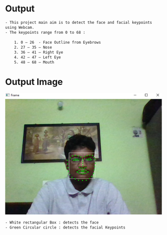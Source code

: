 # Output

    - This project main aim is to detect the face and facial keypoints using Webcam.
    - The keypoints range from 0 to 68 :
    
        1. 0 – 26  - Face Outline from Eyebrows
        2. 27 – 35 – Nose
        3. 36 – 41 – Right Eye
        4. 42 – 47 – Left Eye
        5. 48 – 68 – Mouth
# Output Image

![](OutputofFacialKeypoints&FaceDetection.png)

    - White rectangular Box : detects the face
    - Green Circular circle : detects the facial Keypoints
